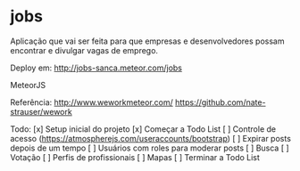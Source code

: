 # jobs

Aplicação que vai ser feita  para que empresas e desenvolvedores possam encontrar e divulgar vagas de emprego.

Deploy em: http://jobs-sanca.meteor.com/jobs

MeteorJS

Referência: 
http://www.weworkmeteor.com/
https://github.com/nate-strauser/wework

Todo:
[x] Setup inicial do projeto
[x] Começar a Todo List
[ ] Controle de acesso (https://atmospherejs.com/useraccounts/bootstrap)
[ ] Expirar posts depois de um tempo
[ ] Usuários com roles para moderar posts
[ ] Busca
[ ] Votação
[ ] Perfis de profissionais
[ ] Mapas
[ ] Terminar a Todo List
